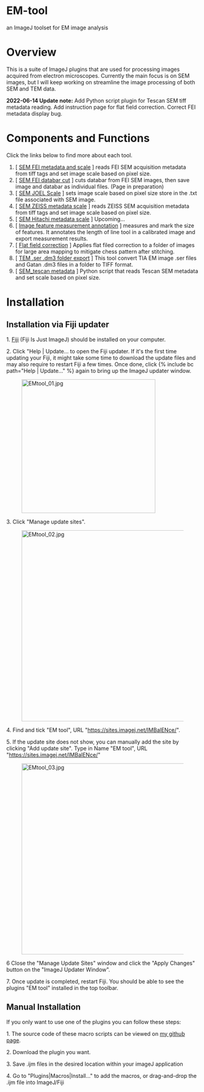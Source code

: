 # EM-tool
an ImageJ toolset for EM image analysis

# **Overview**

This is a suite of ImageJ plugins that are used for processing images acquired from electron microscopes. Currently the main focus is on SEM images, but I will keep working on streamline the image processing of both SEM and TEM data.

**2022-06-14 Update note:** Add Python script plugin for Tescan SEM tiff metadata reading. Add instruction page for flat field correction. Correct FEI metadata display bug.

# **Components and Functions**

Click the links below to find more about each tool.

1.  \[ [SEM FEI metadata and scale](https://zxuminescence.wordpress.com/sem-fei-metadata-scale/) \] reads FEI SEM acquisition metadata from tiff tags and set image scale based on pixel size.
2.  \[ [SEM FEI databar cut](https://zxuminescence.wordpress.com/sem-fei-databar-cut/) \] cuts databar from FEI SEM images, then save image and databar as individual files. (Page in preparation)
3.  \[ [SEM JOEL Scale](https://zxuminescence.wordpress.com/?page_id=874) \] sets image scale based on pixel size store in the .txt file associated with SEM image.
4.  \[ [SEM ZEISS metadata scale](https://zxuminescence.wordpress.com/sem-zeiss-metadata-scale/) \] reads ZEISS SEM acquisition metadata from tiff tags and set image scale based on pixel size.
5.  \[ [SEM Hitachi metadata scale](https://zxuminescence.wordpress.com/sem-hitachi-metadata-scale/) \] Upcoming...
6.  \[ [Image feature measurement annotation](https://zxuminescence.wordpress.com/image-annotation/) \] measures and mark the size of features. It annotates the length of line tool in a calibrated image and export measurement results.
7.  \[ [Flat field correction](https://zxuminescence.wordpress.com/flat-field-correction/) \] Applies flat filed correction to a folder of images for large area mapping to mitigate chess pattern after stitching.
8.  \[ [ TEM .ser .dm3 folder export](https://zxuminescence.wordpress.com/tem-ser-dm3-folder-export/) \] This tool convert TIA EM image .ser files and Gatan .dm3 files in a folder to TIFF format.
9.  \[ [ SEM_tescan metadata]() \] Python script that reads Tescan SEM metadata and set scale based on pixel size.

# **Installation**

## Installation via Fiji updater

1\. [Fiji](https://fiji.sc) (Fiji Is Just ImageJ) should be installed on your computer.

2\. Click "Help | Update... to open the Fiji updater. If it's the first time updating your Fiji, it might take some time to download the update files and may also require to restart Fiji a few times. Once done, click {% include bc path="Help | Update..." %} again to bring up the ImageJ updater window.

<figure><img src="https://zxuminescence.files.wordpress.com/2020/09/emtool_01.jpg" width="350" alt="EMtool_01.jpg"> </figure>

3\. Click "Manage update sites".

<figure><img src="https://zxuminescence.files.wordpress.com/2020/09/emtool_02.jpg?w=768" width="500" alt="EMtool_02.jpg"></figure>

4\. Find and tick "EM tool", URL "https://sites.imagej.net/IMBalENce/".

5\. If the update site does not show, you can manually add the site by clicking "Add update site". Type in Name "EM tool", URL "https://sites.imagej.net/IMBalENce/"

<figure><img src="https://zxuminescence.files.wordpress.com/2020/09/emtool_03.jpg" title="EMtool_03.jpg" width="500" alt="EMtool_03.jpg" /></figure>

6 Close the "Manage Update Sites" window and click the "Apply Changes" button on the "ImageJ Updater Window".

7\. Once update is completed, restart Fiji. You should be able to see the plugins "EM tool" installed in the top toolbar.

## Manual Installation

If you only want to use one of the plugins you can follow these steps:

1\. The source code of these macro scripts can be viewed on [my github page](https://github.com/IMBalENce/EM-tool).

2\. Download the plugin you want.

3\. Save .ijm files in the desired location within your imageJ application

4\. Go to "Plugins|Macros|Install..." to add the macros, or drag-and-drop the .ijm file into ImageJ/Fiji
